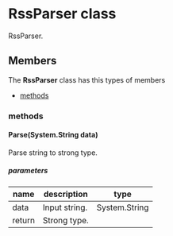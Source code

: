 
# RssParser class

RssParser.

## Members

The **RssParser** class has this types of members

* [methods](#methods)

### methods

#### Parse(System.String data)

Parse string to strong type.

##### parameters



| name | description | type || --- | --- | --- || data | Input string. | System.String || return |Strong type. |